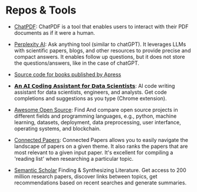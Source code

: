 # Repos & Tools

* [ChatPDF](https://www.chatpdf.com/): ChatPDF is a tool that enables users to interact with their PDF documents as if it were a human. 

* [Perplexity AI](https://www.perplexity.ai/): Ask anything tool (similar to chatGPT). It leverages LLMs with scientific papers, blogs, and other resources to provide precise and compact answers. It enables follow up questions, but it does not store the questions/answers, like in the case of chatGPT.

* [Source code for books published by Apress](https://github.com/Apress)

* [𝗔𝗻 𝗔𝗜 𝗖𝗼𝗱𝗶𝗻𝗴 𝗔𝘀𝘀𝗶𝘀𝘁𝗮𝗻𝘁 𝗳𝗼𝗿 𝗗𝗮𝘁𝗮 𝗦𝗰𝗶𝗲𝗻𝘁𝗶𝘀𝘁𝘀](https://codesquire.ai/):  AI code writing assistant for data scientists, engineers, and analysts. Get code completions and suggestions as you type (Chrome extension). 

* [Awesome Open Source](https://awesomeopensource.com/): Find And compare open source projects in different fields and programming languages, e.g., python, machine learning, datasets, deployment, data preprocessing, user interfance, operating systems, and blockchain.   

* [Connected Papers](https://www.connectedpapers.com/): Connected Papers allows you to easily navigate the landscape of papers on a given theme. It also ranks the papers that are most relevant to a given input paper. It's excellent for compiling a 'reading list' when researching a particular topic.

* [Semantic Scholar](https://lnkd.in/dKkGMeXw) Finding & Synthesizing Literature. Get access to 200 million research papers, discover links between topics, get recommendations based on recent searches and generate summaries.